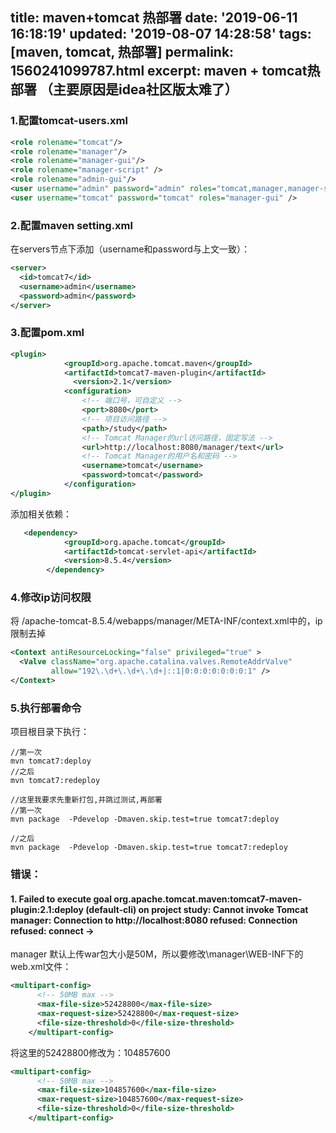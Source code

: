 title: maven+tomcat 热部署
date: '2019-06-11 16:18:19'
updated: '2019-08-07 14:28:58'
tags: [maven, tomcat, 热部署]
permalink: 1560241099787.html
excerpt: maven + tomcat热部署 （主要原因是idea社区版太难了）
---
### 1.配置tomcat-users.xml

```xml
<role rolename="tomcat"/>
<role rolename="manager"/>
<role rolename="manager-gui"/>
<role rolename="manager-script" />
<role rolename="admin-gui"/>
<user username="admin" password="admin" roles="tomcat,manager,manager-script,admin-gui" />
<user username="tomcat" password="tomcat" roles="manager-gui" />
```
### 2.配置maven setting.xml

在servers节点下添加（username和password与上文一致）：
```xml
<server>
  <id>tomcat7</id>
  <username>admin</username>
  <password>admin</password>
</server>
```

### 3.配置pom.xml  
```xml
<plugin>
			<groupId>org.apache.tomcat.maven</groupId>
			<artifactId>tomcat7-maven-plugin</artifactId>
			  <version>2.1</version>
			<configuration>
				<!-- 端口号，可自定义 -->
				<port>8080</port>
				<!-- 项目访问路径 -->
				<path>/study</path>
				<!-- Tomcat Manager的url访问路径，固定写法 -->
				<url>http://localhost:8080/manager/text</url>
				<!-- Tomcat Manager的用户名和密码 -->
				<username>tomcat</username>
				<password>tomcat</password>
			</configuration>
</plugin>
```

添加相关依赖：
```xml
   <dependency>
            <groupId>org.apache.tomcat</groupId>
            <artifactId>tomcat-servlet-api</artifactId>
            <version>8.5.4</version>
        </dependency>
```

### 4.修改ip访问权限
将 /apache-tomcat-8.5.4/webapps/manager/META-INF/context.xml中的，ip限制去掉

```xml
<Context antiResourceLocking="false" privileged="true" >
  <Valve className="org.apache.catalina.valves.RemoteAddrValve"
         allow="192\.\d+\.\d+\.\d+|::1|0:0:0:0:0:0:0:1" />
</Context>
```

### 5.执行部署命令
项目根目录下执行：
```
//第一次
mvn tomcat7:deploy
//之后
mvn tomcat7:redeploy
```

```
//这里我要求先重新打包,并跳过测试,再部署
//第一次
mvn package  -Pdevelop -Dmaven.skip.test=true tomcat7:deploy

//之后
mvn package  -Pdevelop -Dmaven.skip.test=true tomcat7:redeploy
```


### 错误：

#### 1. Failed to execute goal org.apache.tomcat.maven:tomcat7-maven-plugin:2.1:deploy (default-cli) on project study: Cannot invoke Tomcat manager: Connection to http://localhost:8080 refused: Connection refused: connect ->
 
 manager 默认上传war包大小是50M，所以要修改\manager\WEB-INF下的web.xml文件：
```xml
<multipart-config>
      <!-- 50MB max -->
      <max-file-size>52428800</max-file-size>
      <max-request-size>52428800</max-request-size>
      <file-size-threshold>0</file-size-threshold>
    </multipart-config>
```
将这里的52428800修改为：104857600
```xml
<multipart-config>
      <!-- 50MB max -->
      <max-file-size>104857600</max-file-size>
      <max-request-size>104857600</max-request-size>
      <file-size-threshold>0</file-size-threshold>
    </multipart-config>
```